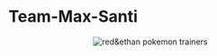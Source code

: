 # Team-Max-Santi
<div align="center">
  <img src="https://cdn.donmai.us/original/6b/2f/__red_and_ethan_pokemon_and_2_more_drawn_by_pon_yui__6b2f06a39579cb65e06128b09f48cee5.png" alt="red&ethan pokemon trainers">
</div>
